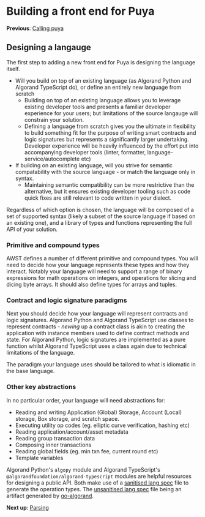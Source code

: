 # Building a front end for Puya

**Previous**: [Calling puya](./01-calling-puya.md)

## Designing a langauge

The first step to adding a new front end for Puya is designing the language itself. 

 - Will you build on top of an existing language (as Algorand Python and Algorand TypeScript do), or define an entirely new language from scratch
   - Building on top of an existing language allows you to leverage existing developer tools and presents a familiar developer experience for your users; but limitations of the source langauge will constrain your solution.
   - Defining a language from scratch gives you the ultimate in flexibility to build something fit for the purpose of writing smart contracts and logic signatures but represents a significantly larger undertaking. Developer experience will be heavily influenced by the effort put into accompanying developer tools (linter, formatter, language-service/autocomplete etc) 
 - If building on an existing language, will you strive for semantic compatability with the source language - or match the language only in syntax. 
   - Maintaining semantic compatibility can be more restrictive than the alternative, but it ensures existing developer tooling such as code quick fixes are still relevant to code written in your dialect. 

Regardless of which option is chosen, the language will be composed of a set of supported syntax (likely a subset of the source language if based on an existing one), and a library of types and functions representing the full API of your solution. 

### Primitive and compound types

AWST defines a number of different primitive and compound types. You will need to decide how your language represents these types and how they interact. Notably your language will need to support a range of binary expressions for math operations on integers, and operations for slicing and dicing byte arrays. It should also define types for arrays and tuples.

### Contract and logic signature paradigms

Next you should decide how your language will represent contracts and logic signatures. Algorand Python and Algorand TypeScript use classes to represent contracts - _newing_ up a contract class is akin to creating the application with instance members used to define contract methods and state. For Algorand Python, logic signatures are implemented as a pure function whilst Algorand TypeScript uses a class again due to technical limitations of the language. 

The paradigm your language uses should be tailored to what is idiomatic in the base language.

### Other key abstractions

In no particular order, your language will need abstractions for:
 - Reading and writing Application (Global) Storage, Account (Local) storage, Box storage, and scratch space.
 - Executing utility op codes (eg. elliptic curve verification, hashing etc)
 - Reading application/account/asset metadata
 - Reading group transaction data
 - Composing inner transactions
 - Reading global fields (eg. min txn fee, current round etc)
 - Template variables

Algorand Python's `algopy` module and Algorand TypeScript's `@algorandfoundation/algorand-typescript` modules are helpful resources for designing a public API. Both make use of a [sanitised lang spec](../../langspec.puya.json) file to generate the operation types. The [unsanitised lang spec](../../langspec.json) file being an artifact generated by [go-algorand](https://github.com/algorand/go-algorand). 

**Next up**: [Parsing](./03-parsing.md)
